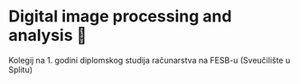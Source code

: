 # Digital image processing and analysis 🌆
Kolegij na 1. godini diplomskog studija računarstva na FESB-u (Sveučilište u Splitu)
